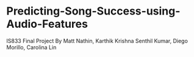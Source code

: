 # Predicting-Song-Success-using-Audio-Features
IS833 Final Project
By Matt Nathin, Karthik Krishna Senthil Kumar, Diego Morillo, Carolina Lin
